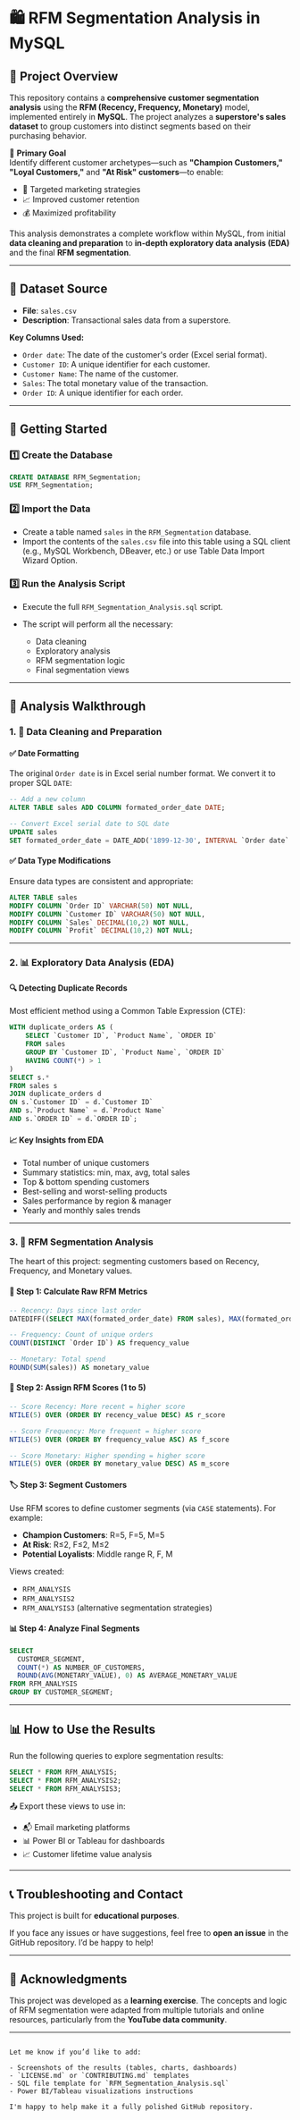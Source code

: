 # 🛍️ RFM Segmentation Analysis in MySQL

## 📖 Project Overview

This repository contains a **comprehensive customer segmentation analysis** using the **RFM (Recency, Frequency, Monetary)** model, implemented entirely in **MySQL**. The project analyzes a **superstore's sales dataset** to group customers into distinct segments based on their purchasing behavior.

🎯 **Primary Goal**  
Identify different customer archetypes—such as **"Champion Customers," "Loyal Customers,"** and **"At Risk" customers**—to enable:

- 🎯 Targeted marketing strategies  
- 📈 Improved customer retention  
- 💰 Maximized profitability

This analysis demonstrates a complete workflow within MySQL, from initial **data cleaning and preparation** to **in-depth exploratory data analysis (EDA)** and the final **RFM segmentation**.

---

## 💾 Dataset Source

- **File**: `sales.csv`
- **Description**: Transactional sales data from a superstore.

**Key Columns Used:**
- `Order date`: The date of the customer's order (Excel serial format).
- `Customer ID`: A unique identifier for each customer.
- `Customer Name`: The name of the customer.
- `Sales`: The total monetary value of the transaction.
- `Order ID`: A unique identifier for each order.

---

## 🚀 Getting Started

### 1️⃣ Create the Database

```sql
CREATE DATABASE RFM_Segmentation;
USE RFM_Segmentation;
```

### 2️⃣ Import the Data

* Create a table named `sales` in the `RFM_Segmentation` database.
* Import the contents of the `sales.csv` file into this table using a SQL client (e.g., MySQL Workbench, DBeaver, etc.) or use Table Data Import Wizard Option.

### 3️⃣ Run the Analysis Script

* Execute the full `RFM_Segmentation_Analysis.sql` script.
* The script will perform all the necessary:

  * Data cleaning
  * Exploratory analysis
  * RFM segmentation logic
  * Final segmentation views

---

## 🔬 Analysis Walkthrough

### 1. 🧹 Data Cleaning and Preparation

#### ✅ Date Formatting

The original `Order date` is in Excel serial number format. We convert it to proper SQL `DATE`:

```sql
-- Add a new column
ALTER TABLE sales ADD COLUMN formated_order_date DATE;

-- Convert Excel serial date to SQL date
UPDATE sales 
SET formated_order_date = DATE_ADD('1899-12-30', INTERVAL `Order date` DAY);
```

#### ✅ Data Type Modifications

Ensure data types are consistent and appropriate:

```sql
ALTER TABLE sales 
MODIFY COLUMN `Order ID` VARCHAR(50) NOT NULL,
MODIFY COLUMN `Customer ID` VARCHAR(50) NOT NULL,
MODIFY COLUMN `Sales` DECIMAL(10,2) NOT NULL,
MODIFY COLUMN `Profit` DECIMAL(10,2) NOT NULL;
```

---

### 2. 📊 Exploratory Data Analysis (EDA)

#### 🔍 Detecting Duplicate Records

Most efficient method using a Common Table Expression (CTE):

```sql
WITH duplicate_orders AS (
    SELECT `Customer ID`, `Product Name`, `ORDER ID`
    FROM sales
    GROUP BY `Customer ID`, `Product Name`, `ORDER ID`
    HAVING COUNT(*) > 1
)
SELECT s.* 
FROM sales s 
JOIN duplicate_orders d 
ON s.`Customer ID` = d.`Customer ID`
AND s.`Product Name` = d.`Product Name`
AND s.`ORDER ID` = d.`ORDER ID`;
```

#### 📈 Key Insights from EDA

* Total number of unique customers
* Summary statistics: min, max, avg, total sales
* Top & bottom spending customers
* Best-selling and worst-selling products
* Sales performance by region & manager
* Yearly and monthly sales trends

---

### 3. 🧠 RFM Segmentation Analysis

The heart of this project: segmenting customers based on Recency, Frequency, and Monetary values.

#### 🔢 Step 1: Calculate Raw RFM Metrics

```sql
-- Recency: Days since last order
DATEDIFF((SELECT MAX(formated_order_date) FROM sales), MAX(formated_order_date)) AS recency_value

-- Frequency: Count of unique orders
COUNT(DISTINCT `Order ID`) AS frequency_value

-- Monetary: Total spend
ROUND(SUM(sales)) AS monetary_value
```

#### 🧮 Step 2: Assign RFM Scores (1 to 5)

```sql
-- Score Recency: More recent = higher score
NTILE(5) OVER (ORDER BY recency_value DESC) AS r_score

-- Score Frequency: More frequent = higher score
NTILE(5) OVER (ORDER BY frequency_value ASC) AS f_score

-- Score Monetary: Higher spending = higher score
NTILE(5) OVER (ORDER BY monetary_value DESC) AS m_score
```

#### 🏷️ Step 3: Segment Customers

Use RFM scores to define customer segments (via `CASE` statements). For example:

* **Champion Customers**: R=5, F=5, M=5
* **At Risk**: R≤2, F≤2, M≤2
* **Potential Loyalists**: Middle range R, F, M

Views created:

* `RFM_ANALYSIS`
* `RFM_ANALYSIS2`
* `RFM_ANALYSIS3` (alternative segmentation strategies)

#### 📊 Step 4: Analyze Final Segments

```sql
SELECT 
  CUSTOMER_SEGMENT,
  COUNT(*) AS NUMBER_OF_CUSTOMERS,
  ROUND(AVG(MONETARY_VALUE), 0) AS AVERAGE_MONETARY_VALUE
FROM RFM_ANALYSIS
GROUP BY CUSTOMER_SEGMENT;
```

---

## 📊 How to Use the Results

Run the following queries to explore segmentation results:

```sql
SELECT * FROM RFM_ANALYSIS;
SELECT * FROM RFM_ANALYSIS2;
SELECT * FROM RFM_ANALYSIS3;
```

📤 Export these views to use in:

* 📬 Email marketing platforms
* 📊 Power BI or Tableau for dashboards
* 📈 Customer lifetime value analysis

---

## 📞 Troubleshooting and Contact

This project is built for **educational purposes**.

If you face any issues or have suggestions, feel free to **open an issue** in the GitHub repository. I’d be happy to help!

---

## 🙏 Acknowledgments

This project was developed as a **learning exercise**.
The concepts and logic of RFM segmentation were adapted from multiple tutorials and online resources, particularly from the **YouTube data community**.

---

```

Let me know if you’d like to add:

- Screenshots of the results (tables, charts, dashboards)
- `LICENSE.md` or `CONTRIBUTING.md` templates
- SQL file template for `RFM_Segmentation_Analysis.sql`
- Power BI/Tableau visualizations instructions

I'm happy to help make it a fully polished GitHub repository.
```
